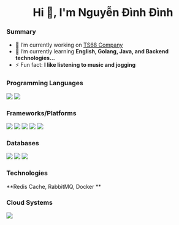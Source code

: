<h1 align="center">Hi 👋, I'm Nguyễn Đình Đình</h1>

### Summary

- 🔭 I’m currently working on [TS68 Company](https://ts68.vn/)
- 🌱 I’m currently learning **English, Golang, Java, and Backend technologies...**
- ⚡ Fun fact: **I like listening to music and jogging**

### Programming Languages

<p align="left">
<img src="https://img.shields.io/badge/-JavaScript-black?style=flat-square&logo=javascript"/>
<img src="https://img.shields.io/badge/Python-3776AB?logo=python&logoColor=fff">

### Frameworks/Platforms

<p align="left">
<img src="https://img.shields.io/badge/-Nodejs-black?style=flat-square&logo=Node.js"/>
<img src="https://img.shields.io/badge/-Expressjs-black?style=flat-square&logo=Express.js"/>
<img src="https://img.shields.io/badge/-React-black?style=flat-square&logo=react"/>
<img src="https://img.shields.io/badge/Next.js-black?logo=next.js&logoColor=white"/>
<img src="https://img.shields.io/badge/FastAPI-009485.svg?logo=fastapi&logoColor=white"/>

### Databases

<p align="left">
<img src="https://img.shields.io/badge/-MongoDB-black?style=flat-square&logo=mongodb"/>
<img src="https://img.shields.io/badge/-MySQL-black?style=flat-square&logo=mysql"/>
<img src="https://img.shields.io/badge/Redis-%23DD0031.svg?logo=redis&logoColor=white"/>

### Technologies

**Redis Cache, RabbitMQ, Docker **

### Cloud Systems

<p align="left">
<img src="https://img.shields.io/badge/Vercel-%23000000.svg?logo=vercel&logoColor=white"/>

